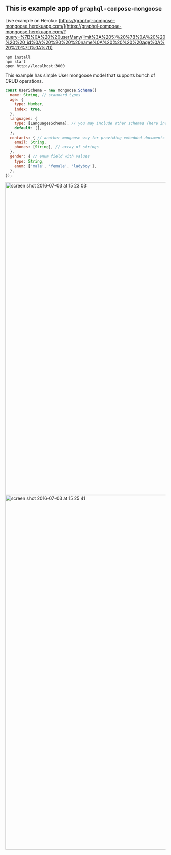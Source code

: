 ## This is example app of `graphql-compose-mongoose`

Live example on Heroku: [https://graphql-compose-mongoose.herokuapp.com/](https://graphql-compose-mongoose.herokuapp.com/?query=%7B%0A%20%20userMany(limit%3A%205)%20%7B%0A%20%20%20%20_id%0A%20%20%20%20name%0A%20%20%20%20age%0A%20%20%7D%0A%7D)

```
npm install
npm start
open http://localhost:3000
```

This example has simple User mongoose model that supports bunch of CRUD operations.

```js
const UserSchema = new mongoose.Schema({
  name: String, // standard types
  age: {
    type: Number,
    index: true,
  },
  languages: {
    type: [LanguagesSchema], // you may include other schemas (here included as array of embedded documents)
    default: [],
  },
  contacts: { // another mongoose way for providing embedded documents
    email: String,
    phones: [String], // array of strings
  },
  gender: { // enum field with values
    type: String,
    enum: ['male', 'female', 'ladyboy'],
  },
});
```

<img width="982" alt="screen shot 2016-07-03 at 15 23 03" src="https://cloud.githubusercontent.com/assets/1946920/16544733/9ef9b146-4132-11e6-8a90-8702d2474cfd.png">

<img width="1114" alt="screen shot 2016-07-03 at 15 25 41" src="https://cloud.githubusercontent.com/assets/1946920/16544735/a7e0e66c-4132-11e6-8e6a-e9ece5a7cc46.png">
